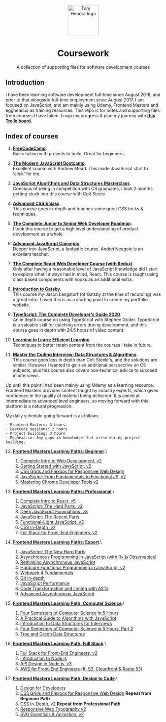 <div align=center>
<img alt="Tom Hendra logo" src="https://res.cloudinary.com/tomhendra/image/upload/v1567091669/tomhendra-logo/tomhendra-logo-round-1024.png" width="100" />
<h1>Coursework</h1>
<p>A collection of supporting files for software development courses</p>
</div>

## Introduction

I have been learning software development full-time since August 2018, and prior to that alongside full-time employment since August 2017. I am focused on JavaScript, and am mainly using Udemy, Frontend Masters and egghead.io as training resources. This repo is for notes and supporting files from courses I have taken. I map my progress & plan my journey with **[this Trello board](https://trello.com/b/R1CVyI4S)**.

## Index of courses

1.  **[FreeCodeCamp](free-code-camp)**.\
    Basic tuition with projects to build. Great for beginners.

2.  **[The Modern JavaScript Bootcamp](modern-javascript-bootcamp)**.\
    Excellent course with Andrew Mead. This made JavaScript start to 'click' for me.

3.  **[JavaScript Algorithms and Data Structures Masterclass](algorithms-and-data-structures)**.\
    Concious of being in competition with CS graduates, I took 2 months getting stuck into this course with Colt Steele.

4.  **[Advanced CSS & Sass](advanced-css-and-sass)**.\
    This course goes in-depth and teaches some great CSS tricks & techniques.

5.  **[The Complete Junior to Senior Web Developer Roadmap](complete-junior-to-senior-web-developer)**.\
    I took this course to get a high level understanding of product development as a whole.

6.  **[Advanced JavaScript Concepts](advanced-javascript-concepts)**.\
    Deeper into JavaScript, a fantastic course. Andrei Neagoie is an excellent teacher.

7.  **[The Complete React Web Developer Course (with Redux)](complete-react-web-developer)**.\
    Only after having a reasonable level of JavaScript knowledge did I start to explore what I always had in mind, React. This course is taught using class based components with hooks as an additional extra.

8.  **[Introduction to Gatsby](frontend-masters--gatsby-intro)**.\
     This course my Jason Lengstorf (of Gatsby at the time of recording) was a great intro. I used this is as a starting point to create my portfolio website.

9.  **[TypeScript: The Complete Developer's Guide 2020](typescript-complete-developers-guide)**.\
    An in depth course on using TypeScript with Stephen Grider. TypeScript is a valuable skill for catching errors during development, and this course goes in depth with 24.5 hours of video content.

10. **[Learning to Learn: Efficient Learning](learning-to-learn)**.\
    Techniques to better retain content from the courses I take in future.

11. **[Master the Coding Interview: Data Structures & Algorithms](master-the-coding-interview)**.\
    This course goes less in depth than Colt Steele's, and the solutions are similar. However I wanted to gain an additional perspective on CS subjects, plus this course also covers non-technical advice to succeed in interviews.

Up until this point I had been mainly using Udemy as a learning resource. Frontend Masters provides content taught by industry experts, which gives confidence in the quality of material being delivered. It is aimed at intermediate to advanced level engineers, so moving forward with this platform is a natural progression.

My daily schedule going forward is as follows:

    - Frontend Masters: 3 hours
    - LeetCode sessions: 2 hours
    - Project building: 3 hours
    - Egghead.io: Any gaps in knowledge that arise during project building.

12. **[Frontend Masters Learning Paths: Beginner]()**.\

    1. [Complete Intro to Web Development, v2]()
    2. [Getting Started with JavaScript, v2]()
    3. [CSS Grids and Flexbox for Responsive Web Design]()
    4. [JavaScript: From Fundamentals to Functional JS, v2]()
    5. [Mastering Chrome Developer Tools v2]()

13. **[Frontend Masters Learning Paths: Professional]()**.\

    1.  [Complete Intro to React, v5]()
    2.  [JavaScript: The Hard Parts, v2]()
    3.  [Deep JavaScript Foundations, v3]()
    4.  [JavaScript: The Recent Parts]()
    5.  [Functional-Light JavaScript, v3]()
    6.  [CSS In-Depth, v2]()
    7.  [Full Stack for Front-End Engineers, v2]()

14. **[Frontend Masters Learning Paths: Expert]()**.\

    1.  [JavaScript: The New Hard Parts]()
    2.  [Asynchronous Programming in JavaScript (with Rx.js Observables)]()
    3.  [Rethinking Asynchronous JavaScript]()
    4.  [Hardcore Functional Programming in JavaScript, v2]()
    5.  [Webpack 4 Fundamentals]()
    6.  [Git In-depth]()
    7.  [JavaScript Performance]()
    8.  [Code Transformation and Linting with ASTs]()
    9.  [Advanced Asynchronous JavaScript]()

15. **[Frontend Masters Learning Path: Computer Science]()**.\

    1.  [Four Semesters of Computer Science in 5 Hours]()
    2.  [A Practical Guide to Algorithms with JavaScript]()
    3.  [Introduction to Data Structures for Interviews]()
    4.  [Four Semesters of Computer Science in 5 Hours, Part 2]()
    5.  [Tree and Graph Data Structures]()

16. **[Frontend Masters Learning Path: Full Stack]()**.\

    1.  [Full Stack for Front-End Engineers, v2]()
    2.  [Introduction to Node.js]()
    3.  [API Design in Node.js, v3]()
    4.  [AWS for Front-End Engineers (ft. S3, Cloudfront & Route 53)]()

17. **[Frontend Masters Learning Path: Design to Code]()**.\
    1.  [Design for Developers]()
    2.  [CSS Grids and Flexbox for Responsive Web Design]() **Repeat from Beginner Path**
    3.  [CSS In-Depth, v2]() **Repeat from Professional Path**
    4.  [Responsive Web Typography v2]()
    5.  [SVG Essentials & Animation, v2]()
